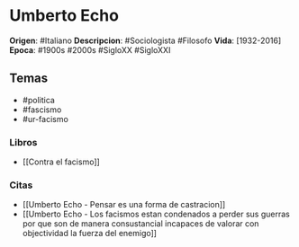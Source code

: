 # Umberto Echo

**Origen**: #Italiano
**Descripcion**: #Sociologista #Filosofo
**Vida**: [1932-2016] 
**Epoca**: #1900s #2000s #SigloXX #SigloXXI


## Temas
- #politica
- #fascismo 
- #ur-facismo 

### Libros
- [[Contra el facismo]]


### Citas
- [[Umberto Echo - Pensar es una forma de castracion]]
- [[Umberto Echo - Los facismos estan condenados a perder sus guerras por que son de manera consustancial incapaces de valorar con objectividad la fuerza del enemigo]]

